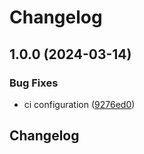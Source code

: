 # Changelog

## 1.0.0 (2024-03-14)


### Bug Fixes

* ci configuration ([9276ed0](https://github.com/sevki/kernel/commit/9276ed020a6c1e3b043de0aa42143fa25122cacb))

## Changelog
